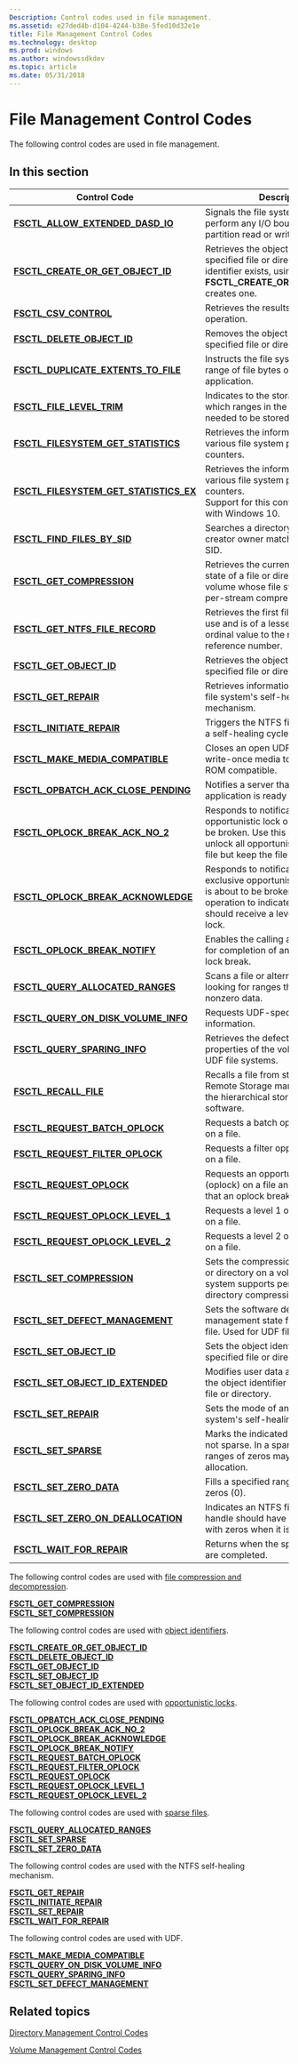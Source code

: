```yaml
---
Description: Control codes used in file management.
ms.assetid: e27ded4b-d104-4244-b38e-5fed10d32e1e
title: File Management Control Codes
ms.technology: desktop
ms.prod: windows
ms.author: windowssdkdev
ms.topic: article
ms.date: 05/31/2018
---
```


# File Management Control Codes

The following control codes are used in file management.

## In this section



| Control Code                                                                                    | Description                                                                                                                                                                                         |
|-------------------------------------------------------------------------------------------------|-----------------------------------------------------------------------------------------------------------------------------------------------------------------------------------------------------|
| [**FSCTL\_ALLOW\_EXTENDED\_DASD\_IO**](/windows/desktop/api/WinIoCtl/)<br/>             | Signals the file system driver not to perform any I/O boundary checks on partition read or write calls.<br/>                                                                                  |
| [**FSCTL\_CREATE\_OR\_GET\_OBJECT\_ID**](/windows/desktop/api/WinIoCtl/)<br/>          | Retrieves the object identifier for the specified file or directory. If no object identifier exists, using **FSCTL\_CREATE\_OR\_GET\_OBJECT\_ID** creates one.<br/>                           |
| [**FSCTL\_CSV\_CONTROL**](/windows/desktop/api/WinIoCtl/)<br/>                                     | Retrieves the results of a CSV control operation.<br/>                                                                                                                                        |
| [**FSCTL\_DELETE\_OBJECT\_ID**](/windows/desktop/api/WinIoCtl/)<br/>                          | Removes the object identifier from a specified file or directory.<br/>                                                                                                                        |
| [**FSCTL\_DUPLICATE\_EXTENTS\_TO\_FILE**](/windows/desktop/api/WinIoCtl/)<br/>       | Instructs the file system to copy a range of file bytes on behalf of an application.<br/>                                                                                                     |
| [**FSCTL\_FILE\_LEVEL\_TRIM**](/windows/desktop/api/WinIoCtl/)<br/>                            | Indicates to the storage system which ranges in the file are not needed to be stored.<br/>                                                                                                    |
| [**FSCTL\_FILESYSTEM\_GET\_STATISTICS**](/windows/desktop/api/WinIoCtl/)<br/>        | Retrieves the information from various file system performance counters.<br/>                                                                                                                 |
| [**FSCTL\_FILESYSTEM\_GET\_STATISTICS\_EX**](/windows/desktop/api/WinIoCtl/)<br/> | Retrieves the information from various file system performance counters.<br/> Support for this control code started with Windows 10.<br/>                                               |
| [**FSCTL\_FIND\_FILES\_BY\_SID**](/windows/desktop/api/WinIoCtl/)<br/>                       | Searches a directory for a file whose creator owner matches the specified SID.<br/>                                                                                                           |
| [**FSCTL\_GET\_COMPRESSION**](/windows/desktop/api/WinIoCtl/)<br/>                             | Retrieves the current compression state of a file or directory on a volume whose file system supports per-stream compression.<br/>                                                            |
| [**FSCTL\_GET\_NTFS\_FILE\_RECORD**](/windows/desktop/api/WinIoCtl/)<br/>                 | Retrieves the first file record that is in use and is of a lesser than or equal ordinal value to the requested file reference number.<br/>                                                    |
| [**FSCTL\_GET\_OBJECT\_ID**](/windows/desktop/api/WinIoCtl/)<br/>                                | Retrieves the object identifier for the specified file or directory.<br/>                                                                                                                     |
| [**FSCTL\_GET\_REPAIR**](/windows/desktop/api/WinIoCtl/)<br/>                                       | Retrieves information about the NTFS file system's self-healing mechanism.<br/>                                                                                                               |
| [**FSCTL\_INITIATE\_REPAIR**](/windows/desktop/api/WinIoCtl/)<br/>                             | Triggers the NTFS file system to start a self-healing cycle on a single file.<br/>                                                                                                            |
| [**FSCTL\_MAKE\_MEDIA\_COMPATIBLE**](/windows/desktop/api/WinIoCtl/)<br/>                | Closes an open UDF session on write-once media to make the media ROM compatible.<br/>                                                                                                         |
| [**FSCTL\_OPBATCH\_ACK\_CLOSE\_PENDING**](/windows/desktop/api/WinIoCtl/)<br/>       | Notifies a server that a client application is ready to close a file.<br/>                                                                                                                    |
| [**FSCTL\_OPLOCK\_BREAK\_ACK\_NO\_2**](/windows/desktop/api/WinIoCtl/)<br/>              | Responds to notification that an opportunistic lock on a file is about to be broken. Use this operation to unlock all opportunistic locks on the file but keep the file open.<br/>            |
| [**FSCTL\_OPLOCK\_BREAK\_ACKNOWLEDGE**](/windows/desktop/api/WinIoCtl/)<br/>          | Responds to notification that an exclusive opportunistic lock on a file is about to be broken. Use this operation to indicate that the file should receive a level 2 opportunistic lock.<br/> |
| [**FSCTL\_OPLOCK\_BREAK\_NOTIFY**](/windows/desktop/api/WinIoCtl/)<br/>                    | Enables the calling application to wait for completion of an opportunistic lock break.<br/>                                                                                                   |
| [**FSCTL\_QUERY\_ALLOCATED\_RANGES**](/windows/desktop/api/WinIoCtl/)<br/>              | Scans a file or alternate stream looking for ranges that may contain nonzero data.<br/>                                                                                                       |
| [**FSCTL\_QUERY\_ON\_DISK\_VOLUME\_INFO**](/windows/desktop/api/WinIoCtl/)<br/>      | Requests UDF-specific volume information.<br/>                                                                                                                                                |
| [**FSCTL\_QUERY\_SPARING\_INFO**](/windows/desktop/api/WinIoCtl/)<br/>                      | Retrieves the defect management properties of the volume. Used for UDF file systems.<br/>                                                                                                     |
| [**FSCTL\_RECALL\_FILE**](/windows/desktop/api/WinIoCtl/)<br/>                                     | Recalls a file from storage media that Remote Storage manages, which is the hierarchical storage management software.<br/>                                                                    |
| [**FSCTL\_REQUEST\_BATCH\_OPLOCK**](/windows/desktop/api/WinIoCtl/)<br/>                  | Requests a batch opportunistic lock on a file.<br/>                                                                                                                                           |
| [**FSCTL\_REQUEST\_FILTER\_OPLOCK**](/windows/desktop/api/WinIoCtl/)<br/>                | Requests a filter opportunistic lock on a file.<br/>                                                                                                                                          |
| [**FSCTL\_REQUEST\_OPLOCK**](/windows/desktop/api/WinIoCtl/)<br/>                               | Requests an opportunistic lock (oplock) on a file and acknowledges that an oplock break has occurred.<br/>                                                                                    |
| [**FSCTL\_REQUEST\_OPLOCK\_LEVEL\_1**](/windows/desktop/api/WinIoCtl/)<br/>             | Requests a level 1 opportunistic lock on a file.<br/>                                                                                                                                         |
| [**FSCTL\_REQUEST\_OPLOCK\_LEVEL\_2**](/windows/desktop/api/WinIoCtl/)<br/>             | Requests a level 2 opportunistic lock on a file.<br/>                                                                                                                                         |
| [**FSCTL\_SET\_COMPRESSION**](/windows/desktop/api/WinIoCtl/)<br/>                             | Sets the compression state of a file or directory on a volume whose file system supports per-file and per-directory compression.<br/>                                                         |
| [**FSCTL\_SET\_DEFECT\_MANAGEMENT**](/windows/desktop/api/WinIoCtl/)<br/>                | Sets the software defect management state for the specified file. Used for UDF file systems.<br/>                                                                                             |
| [**FSCTL\_SET\_OBJECT\_ID**](/windows/desktop/api/WinIoCtl/)<br/>                                | Sets the object identifier for the specified file or directory.<br/>                                                                                                                          |
| [**FSCTL\_SET\_OBJECT\_ID\_EXTENDED**](/windows/desktop/api/WinIoCtl/)<br/>             | Modifies user data associated with the object identifier for the specified file or directory.<br/>                                                                                            |
| [**FSCTL\_SET\_REPAIR**](/windows/desktop/api/WinIoCtl/)<br/>                                       | Sets the mode of an NTFS file system's self-healing capability.<br/>                                                                                                                          |
| [**FSCTL\_SET\_SPARSE**](/windows/desktop/api/WinIoCtl/)<br/>                                       | Marks the indicated file as sparse or not sparse. In a sparse file, large ranges of zeros may not require disk allocation.<br/>                                                               |
| [**FSCTL\_SET\_ZERO\_DATA**](/windows/desktop/api/WinIoCtl/)<br/>                                | Fills a specified range of a file with zeros (0).<br/>                                                                                                                                        |
| [**FSCTL\_SET\_ZERO\_ON\_DEALLOCATION**](/windows/desktop/api/WinIoCtl/)<br/>         | Indicates an NTFS file system file handle should have its clusters filled with zeros when it is deallocated.<br/>                                                                             |
| [**FSCTL\_WAIT\_FOR\_REPAIR**](/windows/desktop/api/WinIoCtl/)<br/>                            | Returns when the specified repairs are completed.<br/>                                                                                                                                        |



 

The following control codes are used with [file compression and decompression](file-compression-and-decompression.md).

<dl>

[**FSCTL\_GET\_COMPRESSION**](/windows/desktop/api/WinIoCtl/)  
[**FSCTL\_SET\_COMPRESSION**](/windows/desktop/api/WinIoCtl/)  
</dl>

The following control codes are used with [object identifiers](distributed-link-tracking-and-object-identifiers.md).

<dl>

[**FSCTL\_CREATE\_OR\_GET\_OBJECT\_ID**](/windows/desktop/api/WinIoCtl/)  
[**FSCTL\_DELETE\_OBJECT\_ID**](/windows/desktop/api/WinIoCtl/)  
[**FSCTL\_GET\_OBJECT\_ID**](/windows/desktop/api/WinIoCtl/)  
[**FSCTL\_SET\_OBJECT\_ID**](/windows/desktop/api/WinIoCtl/)  
[**FSCTL\_SET\_OBJECT\_ID\_EXTENDED**](/windows/desktop/api/WinIoCtl/)  
</dl>

The following control codes are used with [opportunistic locks](opportunistic-locks.md).

<dl>

[**FSCTL\_OPBATCH\_ACK\_CLOSE\_PENDING**](/windows/desktop/api/WinIoCtl/)  
[**FSCTL\_OPLOCK\_BREAK\_ACK\_NO\_2**](/windows/desktop/api/WinIoCtl/)  
[**FSCTL\_OPLOCK\_BREAK\_ACKNOWLEDGE**](/windows/desktop/api/WinIoCtl/)  
[**FSCTL\_OPLOCK\_BREAK\_NOTIFY**](/windows/desktop/api/WinIoCtl/)  
[**FSCTL\_REQUEST\_BATCH\_OPLOCK**](/windows/desktop/api/WinIoCtl/)  
[**FSCTL\_REQUEST\_FILTER\_OPLOCK**](/windows/desktop/api/WinIoCtl/)  
[**FSCTL\_REQUEST\_OPLOCK**](/windows/desktop/api/WinIoCtl/)  
[**FSCTL\_REQUEST\_OPLOCK\_LEVEL\_1**](/windows/desktop/api/WinIoCtl/)  
[**FSCTL\_REQUEST\_OPLOCK\_LEVEL\_2**](/windows/desktop/api/WinIoCtl/)  
</dl>

The following control codes are used with [sparse files](sparse-files.md).

<dl>

[**FSCTL\_QUERY\_ALLOCATED\_RANGES**](/windows/desktop/api/WinIoCtl/)  
[**FSCTL\_SET\_SPARSE**](/windows/desktop/api/WinIoCtl/)  
[**FSCTL\_SET\_ZERO\_DATA**](/windows/desktop/api/WinIoCtl/)  
</dl>

The following control codes are used with the NTFS self-healing mechanism.

<dl>

[**FSCTL\_GET\_REPAIR**](/windows/desktop/api/WinIoCtl/)  
[**FSCTL\_INITIATE\_REPAIR**](/windows/desktop/api/WinIoCtl/)  
[**FSCTL\_SET\_REPAIR**](/windows/desktop/api/WinIoCtl/)  
[**FSCTL\_WAIT\_FOR\_REPAIR**](/windows/desktop/api/WinIoCtl/)  
</dl>

The following control codes are used with UDF.

<dl>

[**FSCTL\_MAKE\_MEDIA\_COMPATIBLE**](/windows/desktop/api/WinIoCtl/)  
[**FSCTL\_QUERY\_ON\_DISK\_VOLUME\_INFO**](/windows/desktop/api/WinIoCtl/)  
[**FSCTL\_QUERY\_SPARING\_INFO**](/windows/desktop/api/WinIoCtl/)  
[**FSCTL\_SET\_DEFECT\_MANAGEMENT**](/windows/desktop/api/WinIoCtl/)  
</dl>

## Related topics

<dl> <dt>

[Directory Management Control Codes](directory-management-control-codes.md)
</dt> <dt>

[Volume Management Control Codes](volume-management-control-codes.md)
</dt> </dl>

 

 




